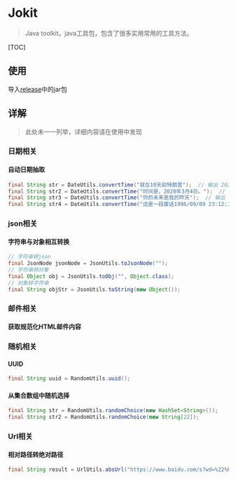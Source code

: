 # Jokit

> Java toolkit，java工具包，包含了很多实用常用的工具方法。

[TOC]



## 使用
导入[release](https://github.com/i-hujinwen/JUtils/releases)中的jar包


## 详解
> 此处未一一列举，详细内容请在使用中发现

### 日期相关

#### 自动日期抽取

```java
final String str = DateUtils.convertTime("就在10天前特朗普");  // 输出 2020-03-29 00:00:00
final String str2 = DateUtils.convertTime("时间是，2020年3月4日。");  // 输出 2020-03-04 00:00:00
final String str3 = DateUtils.convertTime("你的未来是我的昨天");  // 输出 2020-04-07 00:00:00
final String str4 = DateUtils.convertTime("这是一段废话1996/09/09 23:12:12");  // 输出 1996-09-09 23:12:12
```



### json相关

#### 字符串与对象相互转换

```java
// 字符串转json
final JsonNode jsonNode = JsonUtils.toJsonNode("");
// 字符串转对象
final Object obj = JsonUtils.toObj("", Object.class);
// 对象转字符串
final String objStr = JsonUtils.toString(new Object());
```



### 邮件相关

#### 获取规范化HTML邮件内容



### 随机相关

#### UUID

```java
final String uuid = RandomUtils.uuid();
```



#### 从集合数组中随机选择

```java
final String str = RandomUtils.randomChoice(new HashSet<String>());
final String str2 = RandomUtils.randomChoice(new String[22]);
```





### Url相关

#### 相对路径转绝对路径

```java
final String result = UrlUtils.absUrl("https://www.baidu.com/s?wd=%22%E6%90%9C%E7%B4%A2%22", "/s?wd=%22%E6%90%9C%E7%B4%A2%22&pn=10&oq=%22%E6%90%9C%E7%B4%A2%22&rsv_page=1");
```





